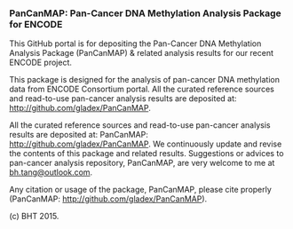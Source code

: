 ### PanCanMAP: Pan-Cancer DNA Methylation Analysis Package for ENCODE

This GitHub portal is for depositing the Pan-Cancer DNA Methylation Analysis Package (PanCanMAP) & related analysis results for our recent ENCODE project.

This package is designed for the analysis of pan-cancer DNA methylation data from ENCODE Consortium portal. All the curated reference sources and read-to-use pan-cancer analysis results are deposited at: http://github.com/gladex/PanCanMAP.

All the curated reference sources and read-to-use pan-cancer analysis results are deposited at: PanCanMAP: http://github.com/gladex/PanCanMAP. We continuously update and revise the contents of this package and related results. Suggestions or advices to pan-cancer analysis repository, PanCanMAP, are very welcome to me at bh.tang@outlook.com.

Any citation or usage of the package, PanCanMAP, please cite properly (PanCanMAP: http://github.com/gladex/PanCanMAP).

(c) BHT 2015.
